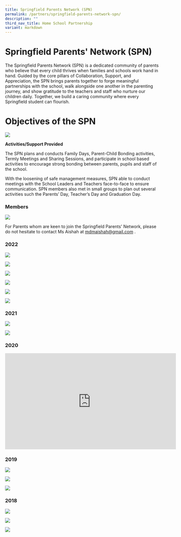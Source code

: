 ```yaml
---
title: Springfield Parents Network (SPN)
permalink: /partners/springfield-parents-network-spn/
description: ""
third_nav_title: Home School Partnership
variant: markdown
---
```

# **Springfield Parents' Network (SPN)**
The Springfield Parents Network (SPN) is a dedicated community of parents who believe that every child thrives when families and schools work hand in hand. Guided by the core pillars of Collaboration, Support, and Appreciation, the SPN brings parents together to forge meaningful partnerships with the school, walk alongside one another in the parenting journey, and show gratitude to the teachers and staff who nurture our children daily. Together, we build a caring community where every Springfield student can flourish.

# Objectives of the SPN
![](/images/SPNN.png)

**Activities/Support Provided**

The SPN plans and conducts Family Days, Parent-Child Bonding activities, Termly Meetings and Sharing Sessions, and participate in school based activities to encourage strong bonding between parents, pupils and staff of the school.

With the loosening of safe management measures, SPN able to conduct meetings with the School Leaders and Teachers face-to-face to ensure communication. SPN members also met in small groups to plan out several activities such the Parents’ Day, Teacher’s Day and Graduation Day. 

### Members

![](/images/Exco%20members.png)


For Parents whom are keen to join the Springfield Parents' Network, please do not hesitate to contact Ms Aishah at mdmaishah@gmail.com .



### 2022

![](/images/spnpic1.png)

![](/images/spnpic2.png)

![](/images/spnpic3.png)

![](/images/spnpic4.png)

![](/images/spnpic5.png)

![](/images/spnpic6.png)


### 2021

![](/images/spnpic7.png)

![](/images/spnpic8.png)

### 2020

<iframe width="560" height="315" src="https://www.youtube.com/embed/TwqPN7JJM3w" title="YouTube video player" frameborder="0" allow="accelerometer; autoplay; clipboard-write; encrypted-media; gyroscope; picture-in-picture" allowfullscreen=""></iframe>


### 2019

![](/images/spnpic9.png)

![](/images/spnpic10.png)

![](/images/spnpic11.png)


### 2018

![](/images/spnpic12.png)

![](/images/spnpic13.png)

![](/images/spnpic14.png)